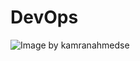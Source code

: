 # DevOps

![Image by kamranahmedse](https://raw.githubusercontent.com/kamranahmedse/developer-roadmap/master/img/devops.png)